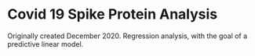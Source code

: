 # Covid 19 Spike Protein Analysis
Originally created December 2020.
Regression analysis, with the goal of a predictive linear model.
